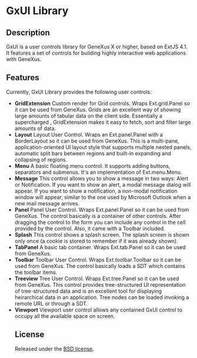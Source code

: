 # GxUI Library

## Description
GxUI is a user controls library for GeneXus X or higher, based on ExtJS 4.1. It features a set of controls for building highly interactive web  applications with GeneXus.

## Features
Currently, GxUI Library provides the following user controls:

* **GridExtension**
  Custom render for Grid controls. Wraps Ext.grid.Panel so it can be used from GeneXus. Grids are an excellent way of showing large amounts of tabular data on the client side. Essentially a supercharged <table>, GridExtension makes it easy to fetch, sort and filter large amounts of data.
* **Layout**
  Layout User Control. Wraps an Ext.panel.Panel with a BorderLayout so it can be used from GeneXus. This is a multi-pane, application-oriented UI layout style that supports multiple nested panels, automatic split bars between regions and built-in expanding and collapsing of regions.
* **Menu**
  A basic floating menu control. It supports adding buttons, separators and submenus. It's an implementation of Ext.menu.Menu.
* **Message**
  This control allows you to show a message in two ways: Alert or Notification. If you want to show an alert, a modal message dialog will appear. If you want to show a notification, a non-modal notification window will appear, similar to the one used by Microsoft Outlook when a new mail message arrives.
* **Panel**
  Panel User Control. Wraps Ext.panel.Panel so it can be used from GeneXus.
  The control basically is a container of other controls. After dragging the control to the form you can include any control in the cell provided by the control. Also, it came with a Toolbar included. 
* **Splash**
  This control shows a splash screen. The splash screen is shown only once (a cookie is stored to remember if it was already shown). 
* **TabPanel**
  A basic tab container. Wraps Ext.tab.Panel so it can be used from GeneXus.
* **Toolbar**
  Toolbar User Control. Wraps Ext.toolbar.Toolbar so it can be used from GeneXus. The control basically loads a SDT which contains the toolbar items.
* **Treeview**
  Tree User Control. Wraps Ext.tree.Panel so it can be used from GeneXus. This control provides tree-structured UI representation of tree-structured data and is an excellent tool for displaying heirarchical data in an application. Tree nodes can be loaded invoking a remote URL or through a SDT. 
* **Viewport**
  Viewport user control allows any contained GxUI control to occupy all the available space on screen.

## License
Released under the [BSD license](http://opensource.org/licenses/BSD-3-Clause).

